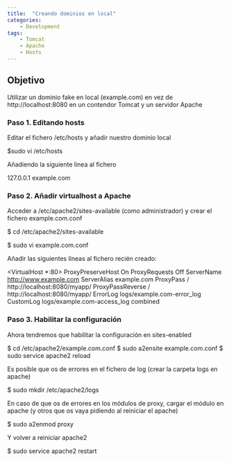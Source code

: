 ```yaml
---
title:  "Creando dominios en local"
categories: 
    - Development
tags:
    - Tomcat
    - Apache
    - Hosts
---
```


## Objetivo
Utilizar un dominio fake en local (example.com) en vez de http://localhost:8080 en un contendor Tomcat y un servidor Apache

### Paso 1. Editando hosts

Editar el fichero /etc/hosts y añadir nuestro dominio local

$sudo vi /etc/hosts

Añadiendo la siguiente linea al fichero

127.0.0.1       example.com

### Paso 2. Añadir virtualhost a Apache

Acceder a /etc/apache2/sites-available (como administrador) y crear el fichero example.com.conf

$ cd /etc/apache2/sites-available

$ sudo vi example.com.conf 

Añadir las siguientes líneas al fichero recién creado:

<VirtualHost *:80>
ProxyPreserveHost On
ProxyRequests Off
ServerName http://www.example.com
ServerAlias example.com
ProxyPass / http://localhost:8080/myapp/
ProxyPassReverse / http://localhost:8080/myapp/
ErrorLog logs/example.com-error_log
CustomLog logs/example.com-access_log combined
</VirtualHost>

### Paso 3. Habilitar la configuración


Ahora tendremos que habilitar la configuración en sites-enabled 

$ cd /etc/apache2/example.com.conf
$ sudo a2ensite example.com.conf
$ sudo service apache2 reload

Es posible que os de errores en el fichero de log (crear la carpeta logs en apache)

$ sudo mkdir /etc/apache2/logs

En caso de que os de errores en los módulos de proxy, cargar el módulo en apache (y otros que os vaya pidiendo al reiniciar el apache)

$ sudo a2enmod proxy

Y volver a reiniciar apache2

$ sudo service apache2 restart

